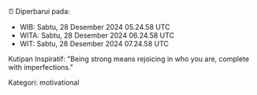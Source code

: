 ⏰ Diperbarui pada:
- WIB: Sabtu, 28 Desember 2024 05.24.58 UTC
- WITA: Sabtu, 28 Desember 2024 06.24.58 UTC
- WIT: Sabtu, 28 Desember 2024 07.24.58 UTC

Kutipan Inspiratif:
"Being strong means rejoicing in who you are, complete with imperfections."


Kategori: motivational

